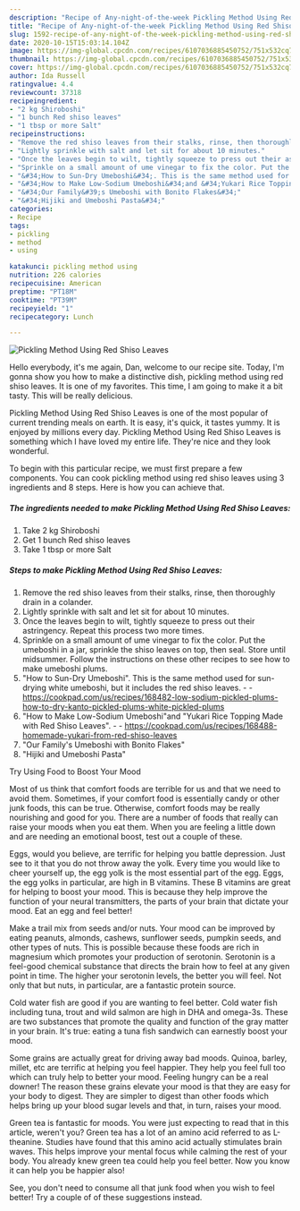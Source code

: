 ```yaml
---
description: "Recipe of Any-night-of-the-week Pickling Method Using Red Shiso Leaves"
title: "Recipe of Any-night-of-the-week Pickling Method Using Red Shiso Leaves"
slug: 1592-recipe-of-any-night-of-the-week-pickling-method-using-red-shiso-leaves
date: 2020-10-15T15:03:14.104Z
image: https://img-global.cpcdn.com/recipes/6107036885450752/751x532cq70/pickling-method-using-red-shiso-leaves-recipe-main-photo.jpg
thumbnail: https://img-global.cpcdn.com/recipes/6107036885450752/751x532cq70/pickling-method-using-red-shiso-leaves-recipe-main-photo.jpg
cover: https://img-global.cpcdn.com/recipes/6107036885450752/751x532cq70/pickling-method-using-red-shiso-leaves-recipe-main-photo.jpg
author: Ida Russell
ratingvalue: 4.4
reviewcount: 37318
recipeingredient:
- "2 kg Shiroboshi"
- "1 bunch Red shiso leaves"
- "1 tbsp or more Salt"
recipeinstructions:
- "Remove the red shiso leaves from their stalks, rinse, then thoroughly drain in a colander."
- "Lightly sprinkle with salt and let sit for about 10 minutes."
- "Once the leaves begin to wilt, tightly squeeze to press out their astringency. Repeat this process two more times."
- "Sprinkle on a small amount of ume vinegar to fix the color. Put the umeboshi in a jar, sprinkle the shiso leaves on top, then seal. Store until midsummer. Follow the instructions on these other recipes to see how to make umeboshi plums."
- "&#34;How to Sun-Dry Umeboshi&#34;. This is the same method used for sun-drying white umeboshi, but it includes the red shiso leaves.  https://cookpad.com/us/recipes/168482-low-sodium-pickled-plums-how-to-dry-kanto-pickled-plums-white-pickled-plums"
- "&#34;How to Make Low-Sodium Umeboshi&#34;and &#34;Yukari Rice Topping Made with Red Shiso Leaves&#34;.  https://cookpad.com/us/recipes/168488-homemade-yukari-from-red-shiso-leaves"
- "&#34;Our Family&#39;s Umeboshi with Bonito Flakes&#34;"
- "&#34;Hijiki and Umeboshi Pasta&#34;"
categories:
- Recipe
tags:
- pickling
- method
- using

katakunci: pickling method using 
nutrition: 226 calories
recipecuisine: American
preptime: "PT18M"
cooktime: "PT39M"
recipeyield: "1"
recipecategory: Lunch

---
```



![Pickling Method Using Red Shiso Leaves](https://img-global.cpcdn.com/recipes/6107036885450752/751x532cq70/pickling-method-using-red-shiso-leaves-recipe-main-photo.jpg)

Hello everybody, it's me again, Dan, welcome to our recipe site. Today, I'm gonna show you how to make a distinctive dish, pickling method using red shiso leaves. It is one of my favorites. This time, I am going to make it a bit tasty. This will be really delicious.

Pickling Method Using Red Shiso Leaves is one of the most popular of current trending meals on earth. It is easy, it's quick, it tastes yummy. It is enjoyed by millions every day. Pickling Method Using Red Shiso Leaves is something which I have loved my entire life. They're nice and they look wonderful.




To begin with this particular recipe, we must first prepare a few components. You can cook pickling method using red shiso leaves using 3 ingredients and 8 steps. Here is how you can achieve that.

<!--inarticleads1-->

##### The ingredients needed to make Pickling Method Using Red Shiso Leaves:

1. Take 2 kg Shiroboshi
1. Get 1 bunch Red shiso leaves
1. Take 1 tbsp or more Salt




<!--inarticleads2-->

##### Steps to make Pickling Method Using Red Shiso Leaves:

1. Remove the red shiso leaves from their stalks, rinse, then thoroughly drain in a colander.
1. Lightly sprinkle with salt and let sit for about 10 minutes.
1. Once the leaves begin to wilt, tightly squeeze to press out their astringency. Repeat this process two more times.
1. Sprinkle on a small amount of ume vinegar to fix the color. Put the umeboshi in a jar, sprinkle the shiso leaves on top, then seal. Store until midsummer. Follow the instructions on these other recipes to see how to make umeboshi plums.
1. &#34;How to Sun-Dry Umeboshi&#34;. This is the same method used for sun-drying white umeboshi, but it includes the red shiso leaves. -  - https://cookpad.com/us/recipes/168482-low-sodium-pickled-plums-how-to-dry-kanto-pickled-plums-white-pickled-plums
1. &#34;How to Make Low-Sodium Umeboshi&#34;and &#34;Yukari Rice Topping Made with Red Shiso Leaves&#34;. -  - https://cookpad.com/us/recipes/168488-homemade-yukari-from-red-shiso-leaves
1. &#34;Our Family&#39;s Umeboshi with Bonito Flakes&#34;
1. &#34;Hijiki and Umeboshi Pasta&#34;




Try Using Food to Boost Your Mood


Most of us think that comfort foods are terrible for us and that we need to avoid them. Sometimes, if your comfort food is essentially candy or other junk foods, this can be true. Otherwise, comfort foods may be really nourishing and good for you. There are a number of foods that really can raise your moods when you eat them. When you are feeling a little down and are needing an emotional boost, test out a couple of these.

Eggs, would you believe, are terrific for helping you battle depression. Just see to it that you do not throw away the yolk. Every time you would like to cheer yourself up, the egg yolk is the most essential part of the egg. Eggs, the egg yolks in particular, are high in B vitamins. These B vitamins are great for helping to boost your mood. This is because they help improve the function of your neural transmitters, the parts of your brain that dictate your mood. Eat an egg and feel better!

Make a trail mix from seeds and/or nuts. Your mood can be improved by eating peanuts, almonds, cashews, sunflower seeds, pumpkin seeds, and other types of nuts. This is possible because these foods are rich in magnesium which promotes your production of serotonin. Serotonin is a feel-good chemical substance that directs the brain how to feel at any given point in time. The higher your serotonin levels, the better you will feel. Not only that but nuts, in particular, are a fantastic protein source.

Cold water fish are good if you are wanting to feel better. Cold water fish including tuna, trout and wild salmon are high in DHA and omega-3s. These are two substances that promote the quality and function of the gray matter in your brain. It's true: eating a tuna fish sandwich can earnestly boost your mood. 

Some grains are actually great for driving away bad moods. Quinoa, barley, millet, etc are terrific at helping you feel happier. They help you feel full too which can truly help to better your mood. Feeling hungry can be a real downer! The reason these grains elevate your mood is that they are easy for your body to digest. They are simpler to digest than other foods which helps bring up your blood sugar levels and that, in turn, raises your mood.

Green tea is fantastic for moods. You were just expecting to read that in this article, weren't you? Green tea has a lot of an amino acid referred to as L-theanine. Studies have found that this amino acid actually stimulates brain waves. This helps improve your mental focus while calming the rest of your body. You already knew green tea could help you feel better. Now you know it can help you be happier also!

See, you don't need to consume all that junk food when you wish to feel better! Try  a  couple of  of  these  suggestions  instead.

